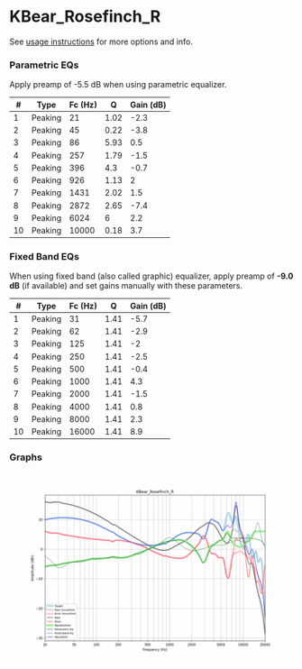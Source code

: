 # KBear_Rosefinch_R
See [usage instructions](https://github.com/jaakkopasanen/AutoEq#usage) for more options and info.

### Parametric EQs
Apply preamp of -5.5 dB when using parametric equalizer.

|   # | Type    |   Fc (Hz) |    Q |   Gain (dB) |
|-----|---------|-----------|------|-------------|
|   1 | Peaking |        21 | 1.02 |        -2.3 |
|   2 | Peaking |        45 | 0.22 |        -3.8 |
|   3 | Peaking |        86 | 5.93 |         0.5 |
|   4 | Peaking |       257 | 1.79 |        -1.5 |
|   5 | Peaking |       396 | 4.3  |        -0.7 |
|   6 | Peaking |       926 | 1.13 |         2   |
|   7 | Peaking |      1431 | 2.02 |         1.5 |
|   8 | Peaking |      2872 | 2.65 |        -7.4 |
|   9 | Peaking |      6024 | 6    |         2.2 |
|  10 | Peaking |     10000 | 0.18 |         3.7 |

### Fixed Band EQs
When using fixed band (also called graphic) equalizer, apply preamp of **-9.0 dB** (if available) and set gains manually with these parameters.

|   # | Type    |   Fc (Hz) |    Q |   Gain (dB) |
|-----|---------|-----------|------|-------------|
|   1 | Peaking |        31 | 1.41 |        -5.7 |
|   2 | Peaking |        62 | 1.41 |        -2.9 |
|   3 | Peaking |       125 | 1.41 |        -2   |
|   4 | Peaking |       250 | 1.41 |        -2.5 |
|   5 | Peaking |       500 | 1.41 |        -0.4 |
|   6 | Peaking |      1000 | 1.41 |         4.3 |
|   7 | Peaking |      2000 | 1.41 |        -1.5 |
|   8 | Peaking |      4000 | 1.41 |         0.8 |
|   9 | Peaking |      8000 | 1.41 |         2.3 |
|  10 | Peaking |     16000 | 1.41 |         8.9 |

### Graphs
![](./KBear_Rosefinch_R.png)
